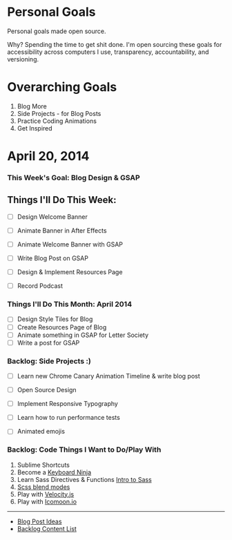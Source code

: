 Personal Goals
==============

Personal goals made open source.

Why? Spending the time to get shit done. I'm open sourcing these goals for accessibility across computers I use, transparency, accountability, and versioning.

# Overarching Goals
1. Blog More
2. Side Projects - for Blog Posts
3. Practice Coding Animations
4. Get Inspired

# April 20, 2014

### This Week's Goal: Blog Design & GSAP

## Things I'll Do This Week:
- [ ] Design Welcome Banner
- [ ] Animate Banner in After Effects
- [ ] Animate Welcome Banner with GSAP
- [ ] Write Blog Post on GSAP
- [ ] Design & Implement Resources Page
- [ ] Record Podcast


### Things I'll Do This Month: April 2014
- [ ] Design Style Tiles for Blog
- [ ] Create Resources Page of Blog
- [ ] Animate something in GSAP for Letter Society
- [ ] Write a post for GSAP

### Backlog: Side Projects :)
- [ ] Learn new Chrome Canary Animation Timeline & write blog post
- [ ] Open Source Design
- [ ] Implement Responsive Typography
- [ ] Learn how to run performance tests
- [ ] Animated emojis


### Backlog: Code Things I Want to Do/Play With
1. Sublime Shortcuts
2. Become a [Keyboard Ninja](http://una.github.io/keyboard-ninja-slides/#/)
3. Learn Sass Directives & Functions [Intro to Sass](http://una.github.io/slides-intro-to-sass/)
4. [Scss blend modes](https://github.com/heygrady/scss-blend-modes)
5. Play with [Velocity.js](http://www.smashingmagazine.com/2014/06/18/faster-ui-animations-with-velocity-js/)
6. Play with [Icomoon.io](www.icomoon.io)



---

- [Blog Post Ideas](https://github.com/ryanbrownhill/personal-goals/blob/master/blog-posts/blog-ideas.md)
- [Backlog Content List](https://github.com/ryanbrownhill/personal-goals/tree/master/content-list)

